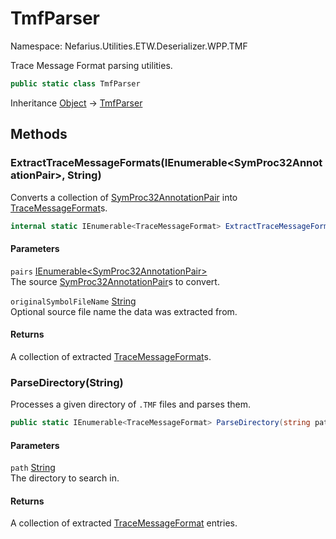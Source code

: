 # TmfParser

Namespace: Nefarius.Utilities.ETW.Deserializer.WPP.TMF

Trace Message Format parsing utilities.

```csharp
public static class TmfParser
```

Inheritance [Object](https://docs.microsoft.com/en-us/dotnet/api/system.object) → [TmfParser](./nefarius.utilities.etw.deserializer.wpp.tmf.tmfparser.md)

## Methods

### <a id="methods-extracttracemessageformats"/>**ExtractTraceMessageFormats(IEnumerable&lt;SymProc32AnnotationPair&gt;, String)**

Converts a collection of [SymProc32AnnotationPair](./nefarius.utilities.etw.deserializer.wpp.tmf.symproc32annotationpair.md) into [TraceMessageFormat](./nefarius.utilities.etw.deserializer.wpp.tmf.tracemessageformat.md)s.

```csharp
internal static IEnumerable<TraceMessageFormat> ExtractTraceMessageFormats(IEnumerable<SymProc32AnnotationPair> pairs, string originalSymbolFileName)
```

#### Parameters

`pairs` [IEnumerable&lt;SymProc32AnnotationPair&gt;](https://docs.microsoft.com/en-us/dotnet/api/system.collections.generic.ienumerable-1)<br>
The source [SymProc32AnnotationPair](./nefarius.utilities.etw.deserializer.wpp.tmf.symproc32annotationpair.md)s to convert.

`originalSymbolFileName` [String](https://docs.microsoft.com/en-us/dotnet/api/system.string)<br>
Optional source file name the data was extracted from.

#### Returns

A collection of extracted [TraceMessageFormat](./nefarius.utilities.etw.deserializer.wpp.tmf.tracemessageformat.md)s.

### <a id="methods-parsedirectory"/>**ParseDirectory(String)**

Processes a given directory of `.TMF` files and parses them.

```csharp
public static IEnumerable<TraceMessageFormat> ParseDirectory(string path)
```

#### Parameters

`path` [String](https://docs.microsoft.com/en-us/dotnet/api/system.string)<br>
The directory to search in.

#### Returns

A collection of extracted [TraceMessageFormat](./nefarius.utilities.etw.deserializer.wpp.tmf.tracemessageformat.md) entries.
